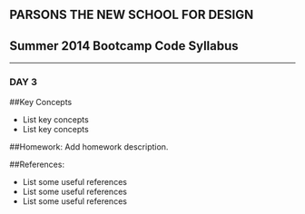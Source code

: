 ## PARSONS THE NEW SCHOOL FOR DESIGN
## Summer 2014 Bootcamp Code Syllabus
-------------------------------------------------------------------

### DAY 3

##Key Concepts
* List key concepts
* List key concepts
  
##Homework:
Add homework description.

##References:
* List some useful references
* List some useful references
* List some useful references